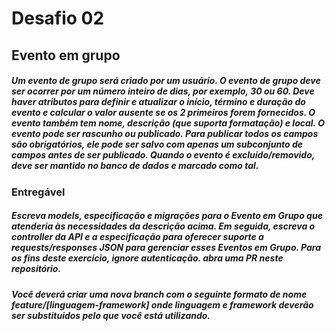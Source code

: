 # Desafio 02

## Evento em grupo

##### Um evento de grupo será criado por um usuário. O evento de grupo deve ser ocorrer por um número inteiro de dias, por exemplo, 30 ou 60. Deve haver atributos para definir e atualizar o início, término e duração do evento e calcular o valor ausente se os 2 primeiros forem fornecidos. O evento também tem nome, descrição (que suporta formatação) e local. O evento pode ser rascunho ou publicado. Para publicar todos os campos são obrigatórios, ele pode ser salvo com apenas um subconjunto de campos antes de ser publicado. Quando o evento é excluído/removido, deve ser mantido no banco de dados e marcado como tal.

### Entregável
##### Escreva models, especificação e migrações para o Evento em Grupo que atenderia às necessidades da descrição acima. Em seguida, escreva o controller da API e a especificação para oferecer suporte a requests/responses JSON para gerenciar esses Eventos em Grupo. Para os fins deste exercício, ignore autenticação. abra uma PR neste repositório.

##### Você deverá criar uma nova branch com o seguinte formato de nome feature/[linguagem-framework] onde linguagem e framework deverão ser substituidos pelo que você está utilizando.
